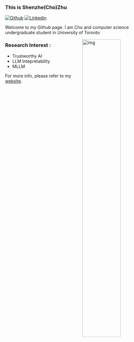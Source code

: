 ### This is Shenzhe(Cho)Zhu
 
 
[![Github](https://img.shields.io/badge/-Github-000?style=flat&logo=Github&logoColor=white)](https://github.com/FywOo02)
[![Linkedin](https://img.shields.io/badge/-LinkedIn-blue?style=flat&logo=Linkedin&logoColor=white)](https://www.linkedin.com/in/shenzhezhu0531/)
 
Welcome to my Github page. I am Cho and computer science undergraduate student in University of Toronto
 
<img align="right" alt="img" src="https://github.com/ShenzheZhu/ShenzheZhu/blob/main/20231125_CUP002.jpg" width="50%" height="auto" />

 
### Research Interest : 
- Trustworthy AI
- LLM Intepretability
- MLLM

For more info, please refer to my [website](https://shenzhezhu.github.io).
